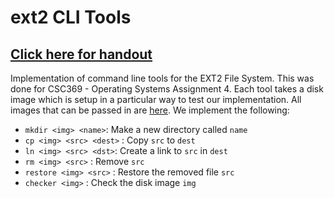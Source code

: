 # ext2 CLI Tools 
## [Click here for handout](https://docs.google.com/document/d/1hIa0XTumToHp72mY1HtWiSOvrA0eAcSOoE5FFMduJww/edit?usp=sharing)

Implementation of command line tools for the EXT2 File System. This was done for CSC369 - Operating Systems Assignment 4. Each tool takes a disk image which is setup in a particular way to test our implementation. All images that can be passed in are [here](https://github.com/tash-had/ext2-file-system/tree/master/images). We implement the following: 

- `mkdir <img> <name>`: Make a new directory called `name`
- `cp <img> <src> <dest>` : Copy `src` to `dest`
- `ln <img> <src> <dst>`: Create a link to `src` in `dest`
- `rm <img> <src>` : Remove `src`
- `restore <img> <src>` : Restore the removed file `src` 
- `checker <img>` : Check the disk image `img` 
